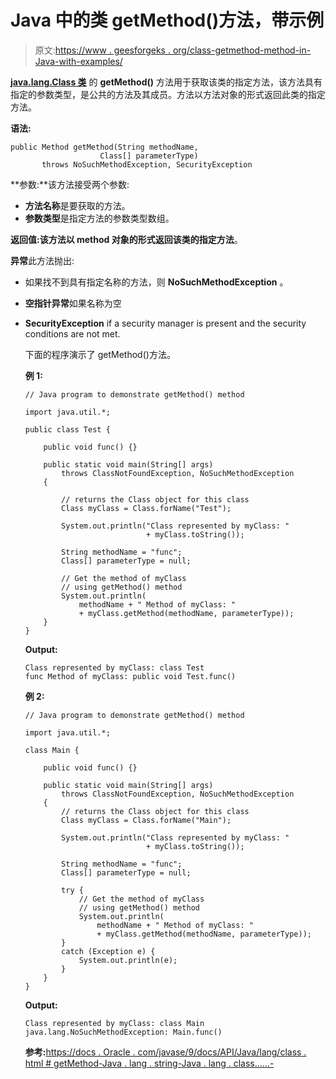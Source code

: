 # Java 中的类 getMethod()方法，带示例

> 原文:[https://www . geesforgeks . org/class-getmethod-method-in-Java-with-examples/](https://www.geeksforgeeks.org/class-getmethod-method-in-java-with-examples/)

**[java.lang.Class 类](https://www.geeksforgeeks.org/java-lang-class-class-java-set-1/)** 的 **getMethod()** 方法用于获取该类的指定方法，该方法具有指定的参数类型，是公共的方法及其成员。方法以方法对象的形式返回此类的指定方法。

**语法:**

```
public Method getMethod(String methodName, 
                    Class[] parameterType) 
       throws NoSuchMethodException, SecurityException

```

**参数:**该方法接受两个参数:

*   **方法名称**是要获取的方法。
*   **参数类型**是指定方法的参数类型数组。

**返回值:**该方法以 method 对象的形式返回该类的指定**方法**。

**异常**此方法抛出:

*   如果找不到具有指定名称的方法，则 **NoSuchMethodException** 。
*   **空指针异常**如果名称为空
*   **SecurityException** if a security manager is present and the security conditions are not met.

    下面的程序演示了 getMethod()方法。

    **例 1:**

    ```
    // Java program to demonstrate getMethod() method

    import java.util.*;

    public class Test {

        public void func() {}

        public static void main(String[] args)
            throws ClassNotFoundException, NoSuchMethodException
        {

            // returns the Class object for this class
            Class myClass = Class.forName("Test");

            System.out.println("Class represented by myClass: "
                               + myClass.toString());

            String methodName = "func";
            Class[] parameterType = null;

            // Get the method of myClass
            // using getMethod() method
            System.out.println(
                methodName + " Method of myClass: "
                + myClass.getMethod(methodName, parameterType));
        }
    }
    ```

    **Output:**

    ```
    Class represented by myClass: class Test
    func Method of myClass: public void Test.func()

    ```

    **例 2:**

    ```
    // Java program to demonstrate getMethod() method

    import java.util.*;

    class Main {

        public void func() {}

        public static void main(String[] args)
            throws ClassNotFoundException, NoSuchMethodException
        {
            // returns the Class object for this class
            Class myClass = Class.forName("Main");

            System.out.println("Class represented by myClass: "
                               + myClass.toString());

            String methodName = "func";
            Class[] parameterType = null;

            try {
                // Get the method of myClass
                // using getMethod() method
                System.out.println(
                    methodName + " Method of myClass: "
                    + myClass.getMethod(methodName, parameterType));
            }
            catch (Exception e) {
                System.out.println(e);
            }
        }
    }
    ```

    **Output:**

    ```
    Class represented by myClass: class Main
    java.lang.NoSuchMethodException: Main.func()

    ```

    **参考:**[https://docs . Oracle . com/javase/9/docs/API/Java/lang/class . html # getMethod-Java . lang . string-Java . lang . class……-](https://docs.oracle.com/javase/9/docs/api/java/lang/Class.html#getMethod-java.lang.String-java.lang.Class...-)